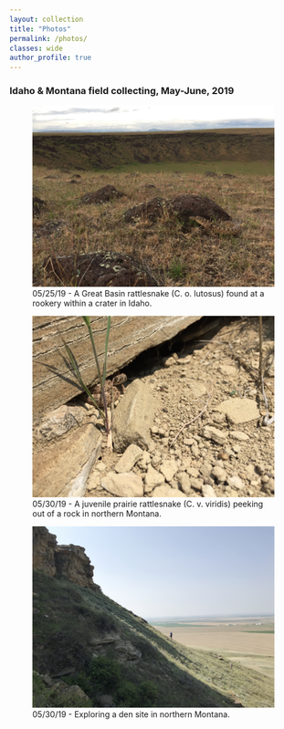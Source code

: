 ```yaml
---
layout: collection
title: "Photos"
permalink: /photos/
classes: wide
author_profile: true
---
```


### Idaho & Montana field collecting, May-June, 2019

<figure>
    <a href="/images/craterlutosus.jpg"><img src="/images/craterlutosus.jpg"></a>
    <figcaption>05/25/19 - A Great Basin rattlesnake (C. o. lutosus) found at a rookery within a crater in Idaho.</figcaption>
</figure>

<figure>
    <a href="/images/westkneeviridis.jpg"><img src="/images/westkneeviridis.jpg"></a>
    <figcaption>05/30/19 - A juvenile prairie rattlesnake (C. v. viridis) peeking out of a rock in northern Montana.</figcaption>
</figure>

<figure>
    <a href="/images/manonhill2.jpg"><img src="/images/manonhill2.jpg"></a>
    <figcaption>05/30/19 - Exploring a den site in northern Montana.</figcaption>
</figure>

